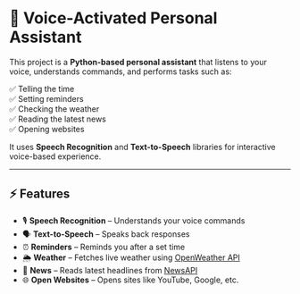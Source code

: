 # 🎤 Voice-Activated Personal Assistant

This project is a **Python-based personal assistant** that listens to your voice, understands commands, and performs tasks such as:

✅ Telling the time  
✅ Setting reminders  
✅ Checking the weather  
✅ Reading the latest news  
✅ Opening websites  

It uses **Speech Recognition** and **Text-to-Speech** libraries for interactive voice-based experience.

---

## ⚡ Features
- 🎙️ **Speech Recognition** – Understands your voice commands
- 🗣️ **Text-to-Speech** – Speaks back responses
- ⏰ **Reminders** – Reminds you after a set time
- 🌦️ **Weather** – Fetches live weather using [OpenWeather API](https://openweathermap.org/)
- 📰 **News** – Reads latest headlines from [NewsAPI](https://newsapi.org/)
- 🌐 **Open Websites** – Opens sites like YouTube, Google, etc.
